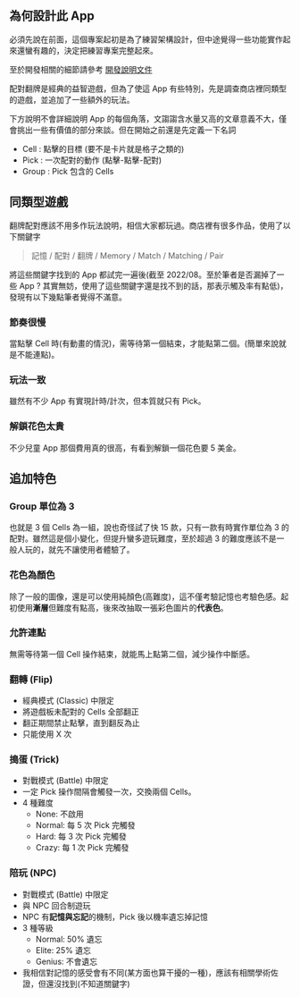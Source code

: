 ## 為何設計此 App
必須先說在前面，這個專案起初是為了練習架構設計，但中途覺得一些功能實作起來還蠻有趣的，決定把練習專案完整起來。

至於開發相關的細節請參考 [開發說明文件](開發說明文件.md)

配對翻牌是經典的益智遊戲，但為了使這 App 有些特別，先是調查商店裡同類型的遊戲，並追加了一些額外的玩法。

下方說明不會詳細說明 App 的每個角落，文謅謅含水量又高的文章意義不大，僅會挑出一些有價值的部分來談。但在開始之前還是先定義一下名詞
- Cell : 點擊的目標 (要不是卡片就是格子之類的)
- Pick : 一次配對的動作 (點擊-點擊-配對)
- Group : Pick 包含的 Cells

## 同類型遊戲
翻牌配對應該不用多作玩法說明，相信大家都玩過。商店裡有很多作品，使用了以下關鍵字
> 記憶 / 配對 / 翻牌 / Memory / Match / Matching / Pair

將這些關鍵字找到的 App 都試完一遍後(截至 2022/08。至於筆者是否漏掉了一些 App ? 其實無妨，使用了這些關鍵字還是找不到的話，那表示觸及率有點低)，發現有以下幾點筆者覺得不滿意。

### 節奏很慢
當點擊 Cell 時(有動畫的情況)，需等待第一個結束，才能點第二個。(簡單來說就是不能連點)。

###  玩法一致
雖然有不少 App 有實現計時/計次，但本質就只有 Pick。

###  解鎖花色太貴
不少兒童 App 那個費用真的很高，有看到解鎖一個花色要 5 美金。


## 追加特色

### Group 單位為 3 
也就是 3 個 Cells 為一組，說也奇怪試了快 15 款，只有一款有時實作單位為 3 的配對。雖然這是個小變化，但提升蠻多遊玩難度，至於超過 3 的難度應該不是一般人玩的，就先不讓使用者體驗了。

### 花色為顏色
除了一般的圖像，還是可以使用純顏色(高難度)，這不僅考驗記憶也考驗色感。起初使用**漸層**但難度有點高，後來改抽取一張彩色圖片的**代表色**。

### 允許連點
無需等待第一個 Cell 操作結束，就能馬上點第二個，減少操作中斷感。

### 翻轉 (Flip)
- 經典模式 (Classic) 中限定
- 將遊戲板未配對的 Cells 全部翻正
- 翻正期間禁止點擊，直到翻反為止
- 只能使用 X 次

### 搗蛋 (Trick)
- 對戰模式 (Battle) 中限定
- 一定 Pick 操作間隔會觸發一次，交換兩個 Cells。
- 4 種難度
  - None: 不啟用
  - Normal: 每 5 次 Pick 完觸發
  - Hard: 每 3 次 Pick 完觸發
  - Crazy: 每 1 次 Pick 完觸發

### 陪玩 (NPC) 
- 對戰模式 (Battle) 中限定
- 與 NPC 回合制遊玩 
- NPC 有**記憶與忘記**的機制，Pick 後以機率遺忘掉記憶
- 3 種等級
  - Normal: 50% 遺忘
  - Elite: 25% 遺忘
  - Genius: 不會遺忘
- 我相信對記憶的感受會有不同(某方面也算干擾的一種)，應該有相關學術佐證，但還沒找到(不知道關鍵字)

